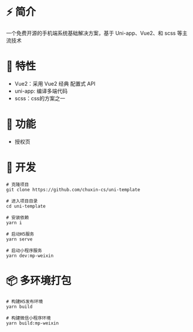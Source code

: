 # ⚡ 简介
一个免费开源的手机端系统基础解决方案，基于 Uni-app、Vue2、和 scss 等主流技术

# 🌱 特性
- Vue2：采用 Vue2 经典 配置式 API
- uni-app: 编译多端代码
- scss：css的方案之一

# 🍰 功能
- 授权页

# 🚀 开发
```shell
# 克隆项目
git clone https://github.com/chuxin-cs/uni-template

# 进入项目目录
cd uni-template

# 安装依赖
yarn i

# 启动H5服务
yarn serve

# 启动小程序服务
yarn dev:mp-weixin
```

# 📦️ 多环境打包
```shell
# 构建H5发布环境
yarn build

# 构建微信小程序环境
yarn build:mp-weixin
```